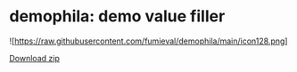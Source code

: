# demophila: demo value filler

![https://raw.githubusercontent.com/fumieval/demophila/main/icon128.png]

[Download zip](https://github.com/fumieval/demophila/archive/refs/heads/main.zip)
